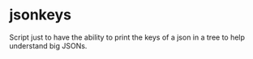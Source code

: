 # jsonkeys
Script just to have the ability to print the keys of a json in a tree to help understand big JSONs.
